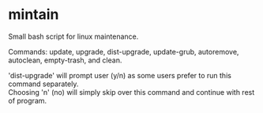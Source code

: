 # mintain
Small bash script for linux maintenance.

Commands: update, upgrade, dist-upgrade, update-grub, autoremove, autoclean, empty-trash, and clean.

'dist-upgrade' will prompt user (y/n) as some users prefer to run this command separately.  
Choosing 'n' (no) will simply skip over this command and continue with rest of program.
